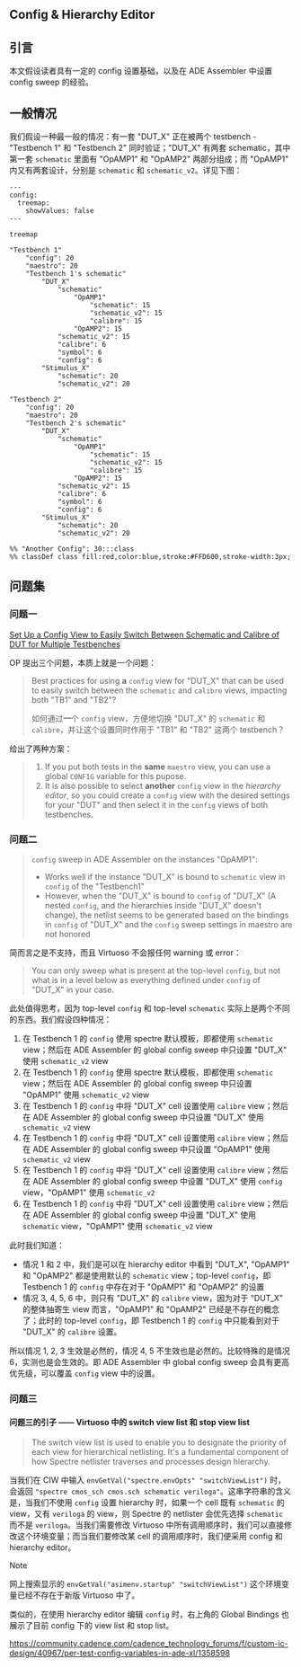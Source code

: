 ## Config & Hierarchy Editor

## 引言

本文假设读者具有一定的 config 设置基础，以及在 ADE Assembler 中设置 config sweep 的经验。

## 一般情况

我们假设一种最一般的情况：有一套 "DUT_X" 正在被两个 testbench - "Testbench 1" 和 "Testbench 2" 同时验证；"DUT_X" 有两套 schematic，其中第一套 `schematic` 里面有 "OpAMP1" 和 "OpAMP2" 两部分组成；而 "OpAMP1" 内又有两套设计，分别是 `schematic` 和 `schematic_v2`。详见下图：

```mermaid
---
config:
  treemap:
    showValues: false
---

treemap

"Testbench 1"
    "config": 20
    "maestro": 20
    "Testbench 1's schematic"
        "DUT_X"
            "schematic"
                "OpAMP1"
                    "schematic": 15
                    "schematic_v2": 15
                    "calibre": 15
                "OpAMP2": 15
            "schematic_v2": 15
            "calibre": 6
            "symbol": 6
            "config": 6
        "Stimulus_X"
            "schematic": 20
            "schematic_v2": 20

"Testbench 2"
    "config": 20
    "maestro": 20
    "Testbench 2's schematic"
        "DUT_X"
            "schematic"
                "OpAMP1"
                    "schematic": 15
                    "schematic_v2": 15
                    "calibre": 15
                "OpAMP2": 15
            "schematic_v2": 15
            "calibre": 6
            "symbol": 6
            "config": 6
        "Stimulus_X"
            "schematic": 20
            "schematic_v2": 20

%% "Another Config": 30:::class
%% classDef class fill:red,color:blue,stroke:#FFD600,stroke-width:3px;
```

## 问题集

### 问题一

[Set Up a Config View to Easily Switch Between Schematic and Calibre of DUT for Multiple Testbenches](https://community.cadence.com/cadence_technology_forums/f/custom-ic-design/62851/how-to-set-up-a-config-view-to-easily-switch-between-schematic-and-calibre-of-dut-for-multiple-testbenches)

OP 提出三个问题，本质上就是一个问题：

> Best practices for using **a** `config` view for "DUT_X" that can be used to easily switch between the `schematic` and `calibre` views, impacting both "TB1" and "TB2"?
>
> 如何通过**一**个 `config` view，方便地切换 "DUT_X" 的 `schematic` 和 `calibre`，并让这个设置同时作用于 "TB1" 和 "TB2" 这两个 testbench？


给出了两种方案：

> 1. If you put both tests in the **same** `maestro` view, you can use a global `CONFIG` variable for this pupose.
> 2. It is also possible to select **another** `config` view in the *hierarchy editor*, so you could create a `config` view with the desired settings for your "DUT" and then select it in the `config` views of both testbenches.

### 问题二

> `config` sweep in ADE Assembler on the instances "OpAMP1":
> - Works well if the instance "DUT_X" is bound to `schematic` view in `config` of the "Testbench1"
> - However, when the "DUT_X" is bound to `config` of "DUT_X" (A nested `config`, and the hierarchies inside "DUT_X" doesn't change), the netlist seems to be generated based on the bindings in `config` of "DUT_X" and the `config` sweep settings in maestro are not honored

简而言之是不支持，而且 Virtuoso 不会报任何 warning 或 error：

> You can only sweep what is present at the top-level `config`, but not what is in a level below as everything defined under `config` of "DUT_X" in your case.

此处值得思考，因为 top-level `config` 和 top-level `schematic` 实际上是两个不同的东西。我们假设四种情况：

1. 在 Testbench 1 的 `config` 使用 spectre 默认模板，即都使用 `schematic` view；然后在 ADE Assembler 的 global config sweep 中只设置 "DUT_X" 使用 `schematic_v2` view
2. 在 Testbench 1 的 `config` 使用 spectre 默认模板，即都使用 `schematic` view；然后在 ADE Assembler 的 global config sweep 中只设置 "OpAMP1" 使用 `schematic_v2` view
3. 在 Testbench 1 的 `config` 中将 "DUT_X" cell 设置使用 `calibre` view；然后在 ADE Assembler 的 global config sweep 中只设置 "DUT_X" 使用 `schematic_v2` view
4. 在 Testbench 1 的 `config` 中将 "DUT_X" cell 设置使用 `calibre` view；然后在 ADE Assembler 的 global config sweep 中只设置 "OpAMP1" 使用 `schematic_v2` view
5. 在 Testbench 1 的 `config` 中将 "DUT_X" cell 设置使用 `calibre` view；然后在 ADE Assembler 的 global config sweep 中设置 "DUT_X" 使用 `config` view，"OpAMP1" 使用 `schematic_v2` 
6. 在 Testbench 1 的 `config` 中将 "DUT_X" cell 设置使用 `calibre` view；然后在 ADE Assembler 的 global config sweep 中设置 "DUT_X" 使用 `schematic` view，"OpAMP1" 使用 `schematic_v2` view

此时我们知道：

- 情况 1 和 2 中，我们是可以在 hierarchy editor 中看到 "DUT_X", "OpAMP1" 和 "OpAMP2" 都是使用默认的 `schematic` view；top-level `config`，即  Testbench 1 的 `config` 中存在对于 "OpAMP1" 和 "OpAMP2" 的设置
- 情况 3, 4, 5, 6 中，则只有 "DUT_X" 的 `calibre` view，因为对于 "DUT_X" 的整体抽寄生 view 而言，"OpAMP1" 和 "OpAMP2" 已经是不存在的概念了；此时的 top-level `config`，即  Testbench 1 的 `config` 中只能看到对于 "DUT_X" 的 `calibre` 设置。

所以情况 1, 2, 3 生效是必然的，情况 4, 5 不生效也是必然的。比较特殊的是情况 6，实测也是会生效的。即 ADE Assembler 中 global config sweep 会具有更高优先级，可以覆盖 `config` view 中的设置。


### 问题三

#### 问题三的引子 —— Virtuoso 中的 switch view list 和 stop view list

> The switch view list is used to enable you to designate the priority of each view for hierarchical netlisting. It's a fundamental component of how Spectre netlister traverses and processes design hierarchy.

当我们在 CIW 中输入 `envGetVal("spectre.envOpts" "switchViewList")` 时，会返回 `"spectre cmos_sch cmos.sch schematic veriloga"`。这串字符串的含义是，当我们不使用 `config` 设置 hierarchy 时，如果一个 cell 既有 `schematic` 的 view，又有 `veriloga` 的 view，则 Spectre 的 netlister 会优先选择 `schematic` 而不是 `veriloga`。当我们需要修改 Virtuoso 中所有调用顺序时，我们可以直接修改这个环境变量；而当我们要修改某 cell 的调用顺序时，我们便采用 config 和 hierarchy editor。

> [!NOTE]
> 网上搜索显示的 `envGetVal("asimenv.startup" "switchViewList")` 这个环境变量已经不存在于新版 Virtuoso 中了。

类似的，在使用 hierarchy editor 编辑 `config` 时，右上角的 Global Bindings 也展示了目前 config 下的 view list 和 stop list。

https://community.cadence.com/cadence_technology_forums/f/custom-ic-design/40967/per-test-config-variables-in-ade-xl/1358598
